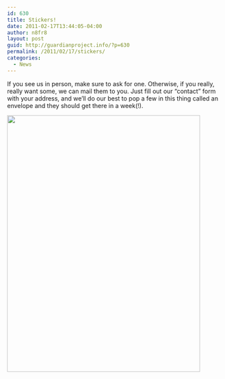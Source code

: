 ```yaml
---
id: 630
title: Stickers!
date: 2011-02-17T13:44:05-04:00
author: n8fr8
layout: post
guid: http://guardianproject.info/?p=630
permalink: /2011/02/17/stickers/
categories:
  - News
---
```

If you see us in person, make sure to ask for one. Otherwise, if you really, really want some, we can mail them to you. Just fill out our &#8220;contact&#8221; form with your address, and we&#8217;ll do our best to pop a few in this thing called an envelope and they should get there in a week(!).

[<img src="https://guardianproject.info/wp-content/uploads/2011/02/stickers.jpg" alt="" title="stickers" width="451" height="600" class="alignleft size-full wp-image-631" srcset="https://guardianproject.info/wp-content/uploads/2011/02/stickers.jpg 451w, https://guardianproject.info/wp-content/uploads/2011/02/stickers-225x300.jpg 225w" sizes="(max-width: 451px) 100vw, 451px" />](https://guardianproject.info/wp-content/uploads/2011/02/stickers.jpg)